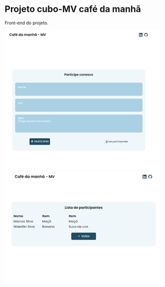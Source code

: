 # Projeto cubo-MV café da manhã 

Front-end do projeto.

![Resume cv](/prev.PNG)
![Resume cv](/listaprev.PNG)
